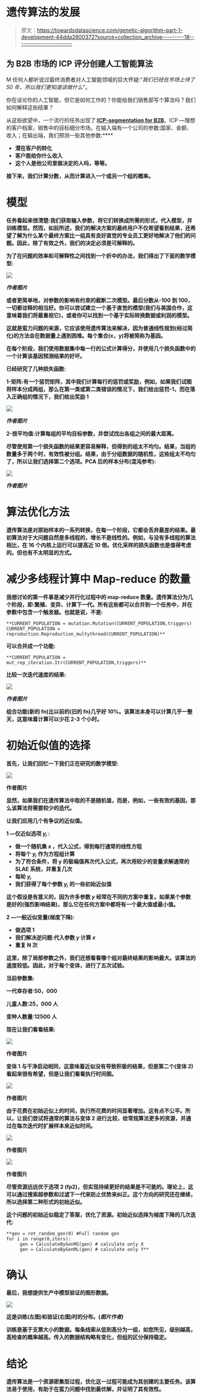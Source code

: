 # 遗传算法的发展

> 原文：<https://towardsdatascience.com/genetic-algorithm-part-1-development-44dda2800372?source=collection_archive---------18----------------------->

## 为 B2B 市场的 ICP 评分创建人工智能算法

M 任何人都听说过最终消费者对人工智能领域的巨大怀疑:“*我们已经在市场上待了 50 年，所以我们更知道该做什么”*。

你在谈论你的人工智能，但它是如何工作的？你能给我们销售部写个算法吗？我们如何解释这些结果？

从这些欲望中，一个流行的任务出现了:**[**ICP-segmentation for B2B**](https://altumanalytics.com/blog/automated-icp-scoring-benefits)**。ICP —理想的客户档案，销售中的目标细分市场。在输入端有一个公司的参数:国家、金额、收入；在输出端，我们预测一些其他参数:****

*   ****潜在客户的转化****
*   ****客户能给你什么收入****
*   ****这个人是他公司里做决定的人吗，等等。****

****接下来，我们计算分数，从而计算进入一个或另一个组的概率。****

# ****模型****

****任务看起来很清楚:我们获取输入参数，将它们转换成所需的形式，代入模型，并训练模型。然而，如前所述，我们的解决方案的最终用户不仅希望看到结果，还希望了解为什么某个最终方案比一组具有良好直觉的专业员工更好地解决了他们的问题。因此，除了有效之外，我们的决定必须是可解释的。****

****为了在问题的效率和可解释性之间找到一个折中的办法，我们得出了下面的数学模型:****

****![](img/044a0ef3f1b4a4b446dca3b4a1f5a259.png)****

*****作者图片*****

****或者更简单地，对参数的影响有约束的截断二次模型。最后分数从-100 到 100，一切都诠释的相当好。你可以尝试建立一个基于直觉的模型(我们与美国合作，这意味着我们将最重视它)，或者你可以找到一个基于实际转换数据或利润的模型。****

****这就是蛮力问题的来源，它应该使用遗传算法来解决，因为普通线性规划(经过简化)的方法会在数据量上遇到困难。每个集合(x，y)将被简称为基因。****

****在每个阶段，我们使用数据集中每一行的公式计算得分，并使用几个损失函数中的一个计算该基因预测结果的好坏。****

****已经研究了几种损失函数:****

****1-矩阵:有一个惩罚矩阵，其中我们计算每行的惩罚或奖励，例如，如果我们试图将样本分成两组，那么在第一类或第二类错误的情况下，我们给出惩罚-1，而在落入正确组的情况下，我们给出奖励 1****

****![](img/ebb9b250e08e4484faa391e6d177dddc.png)****

*****作者图片*****

****2-按平均值:计算每组的平均目标参数，并尝试找出各组之间的最大距离。****

****尽管使用第一个损失函数的结果更容易解释，但得到的组太不均匀。结果，当组的数量多于两个时，有效性被分组。结果，由于分组数据的随机性，这些组太不均匀了，所以让我们选择第二个选项。PCA 后的样本分布(混沌参考):****

****![](img/7c84728d473eceb706d4b6e3a6ed529e.png)****

*****作者图片*****

# ****算法优化方法****

****遗传算法是对原始样本的一系列转换，在每一个阶段，它都会丢弃最差的结果。最初算法对于大问题自然是多线程的，增长不是线性的。例如，与没有多线程的算法相比，在 16 个内核上运行可以提高近 10 倍。优化采样的损失函数也是值得考虑的。但也有不太明显的方式。****

# ****减少多线程计算中 Map-reduce 的数量****

****我想讨论的第一件事是减少并行化过程中的 map-reduce 数量。遗传算法分为几个阶段，即:繁殖、变异、计算下一代。所有这些都可以合并到一个任务中，并在参数中包含一个触发器。也就是说，不是:****

```
**CURRENT_POPULATION = mutation.Mutation(CURRENT_POPULATION,triggers)
CURRENT_POPULATION = reproduction.Reproduction_multythread(CURRENT_POPULATION)**
```

****可以合并成一个功能:****

```
**CURRENT_POPULATION = mut_rep_iteration.Itr(CURRENT_POPULATION,triggers)**
```

****比较一次迭代速度的结果:****

****![](img/8013f0b6af288f1c7d9ece2d921936a1.png)****

*****作者图片*****

****组合功能(新的 fn)比以前的(旧的 fn)几乎好 10%。该算法本身可以计算几乎一整天，这意味着计算可以少花 2-3 个小时。****

# ****初始近似值的选择****

****首先，让我们回忆一下我们正在研究的数学模型:****

****![](img/f310fa45b5f455b952c7e3bb18cf5ac1.png)****

****作者图片****

****显然，如果我们在遗传算法中取的不是随机值，而是，例如，一些有效的基因，那么该算法将需要较少的迭代。****

****让我们应用几个有争议的近似值。****

****1 —仅近似选项 *yⱼ* :****

*   ****做一个随机集 *x* ，代入公式，得到每行通常的线性方程****
*   ****将每个 *yⱼ* 作为方程组计算****
*   ****为了符合条件，将 y 的极端值再次代入公式，再次用较少的变量求解通常的 SLAE 系统，并重复几次****
*   ****每轮 *yⱼ*****
*   ****我们获得了每个参数 *yⱼ* 的一些初始近似值****

****这个假设是有意义的，因为许多参数 *y* 经常在不同的方案中重复。如果某个参数是好的(强烈影响结果)，那么它在任何方案中都将有一个最大值或最小值。****

****2 —一般近似变量(梯度下降):****

*   ****做选项 1****
*   ****我们解决逆问题:代入参数 *y* 计算 *x*****
*   ****重复 N 次****

****这里，除了局部参数之外，我们还想看看哪个组对最终结果的影响最大。该算法的速度较低。因此，对于每个变体，进行了五次试验。****

****当前参数集:****

****一代幸存者:50，000****

****儿童人数:25，000 人****

****变种人数量:12500 人****

****现在让我们看看结果:****

****![](img/82b659e7c42b4d7791ac4c7aba72a12a.png)****

****作者图片****

****变体 1 与干净启动相同，这意味着近似没有导致积极的结果，但是第二个(变体 2)看起来很有希望，但是让我们看看执行时间图。****

****![](img/90f7543a2858a6b7e52e2025122097f5.png)****

****作者图片****

****由于花费在初始近似上的时间，执行所花费的时间显著增加。这有点不公平。所以，让我们尝试将通常的算法与变体 2 进行比较，给常规算法更多的资源，并通过在每次迭代时扩展样本来近似时间。****

****![](img/c508025bd90fad5bb00c2d26027112f3.png)****

****作者图片****

****![](img/8a05033664d7d830850102a5a8c660ce.png)****

****作者图片****

****尽管资源远远优于选项 2 (fp2)，但实现持续更好的结果是不可能的。理论上，这可以通过搜索超参数和过滤下一代来防止优势来纠正。这个方向的研究还在继续，所以选择第二种形式的初始近似。****

****这个问题的初始近似稳定了答案，优化了资源。初始近似选择为梯度下降的几次迭代:****

```
**gen = ret_random_gen(0) #Full random gen
for i in range(0,iters):
     gen = CalculateByGenMG(gen) # calculate only X
     gen = CalculateByGenML(gen) # calculate only Y**
```

# ****确认****

****最后，我想提供生产中模型验证的图形数据。****

****![](img/d54e0e611cd2f3aa9dba17d4108c91ad.png)****

****这是训练(左图)和验证(右图)时的分布。(*图片作者)*****

****训练是基于支票大小的数据。每条线索从低到高分为一组，如您所见，级别越高，高检查的概率越高。传入的数据结构略有变化，但组的区分保持稳定。****

# ****结论****

****遗传算法是一个资源密集型过程，优化这一过程可能成为其创建的主要任务。该算法易于使用，有助于在蛮力问题中找到最优解，并证明了其有效性。****